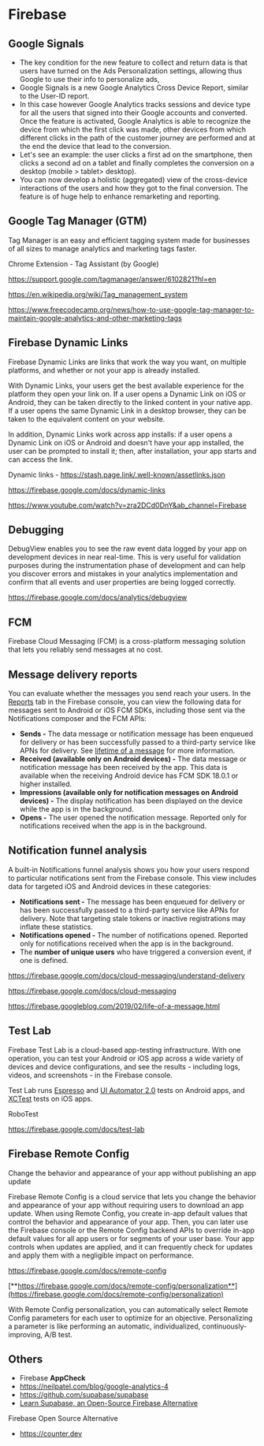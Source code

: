 # Firebase

## Google Signals

- The key condition for the new feature to collect and return data is that users have turned on the Ads Personalization settings, allowing thus Google to use their info to personalize ads,
- Google Signals is a new Google Analytics Cross Device Report, similar to the User-ID report.
- In this case however Google Analytics tracks sessions and device type for all the users that signed into their Google accounts and converted. Once the feature is activated, Google Analytics is able to recognize the device from which the first click was made, other devices from which different clicks in the path of the customer journey are performed and at the end the device that lead to the conversion.
- Let's see an example: the user clicks a first ad on the smartphone, then clicks a second ad on a tablet and finally completes the conversion on a desktop (mobile > tablet> desktop).
- You can now develop a holistic (aggregated) view of the cross-device interactions of the users and how they got to the final conversion. The feature is of huge help to enhance remarketing and reporting.

## Google Tag Manager (GTM)

Tag Manager is an easy and efficient tagging system made for businesses of all sizes to manage analytics and marketing tags faster.

Chrome Extension - Tag Assistant (by Google)

<https://support.google.com/tagmanager/answer/6102821?hl=en>

<https://en.wikipedia.org/wiki/Tag_management_system>

<https://www.freecodecamp.org/news/how-to-use-google-tag-manager-to-maintain-google-analytics-and-other-marketing-tags>

## Firebase Dynamic Links

Firebase Dynamic Links are links that work the way you want, on multiple platforms, and whether or not your app is already installed.

With Dynamic Links, your users get the best available experience for the platform they open your link on. If a user opens a Dynamic Link on iOS or Android, they can be taken directly to the linked content in your native app. If a user opens the same Dynamic Link in a desktop browser, they can be taken to the equivalent content on your website.

In addition, Dynamic Links work across app installs: if a user opens a Dynamic Link on iOS or Android and doesn't have your app installed, the user can be prompted to install it; then, after installation, your app starts and can access the link.

Dynamic links - <https://stash.page.link/.well-known/assetlinks.json>

<https://firebase.google.com/docs/dynamic-links>

<https://www.youtube.com/watch?v=zra2DCd0DnY&ab_channel=Firebase>

## Debugging

DebugView enables you to see the raw event data logged by your app on development devices in near real-time. This is very useful for validation purposes during the instrumentation phase of development and can help you discover errors and mistakes in your analytics implementation and confirm that all events and user properties are being logged correctly.

<https://firebase.google.com/docs/analytics/debugview>

## FCM

Firebase Cloud Messaging (FCM) is a cross-platform messaging solution that lets you reliably send messages at no cost.

## Message delivery reports

You can evaluate whether the messages you send reach your users. In the [Reports](https://console.firebase.google.com/project/_/notification/reporting?authuser=1) tab in the Firebase console, you can view the following data for messages sent to Android or iOS FCM SDKs, including those sent via the Notifications composer and the FCM APIs:

- **Sends -** The data message or notification message has been enqueued for delivery or has been successfully passed to a third-party service like APNs for delivery. See [lifetime of a message](https://firebase.google.com/docs/cloud-messaging/concept-options?authuser=1#lifetime) for more information.
- **Received (available only on Android devices) -** The data message or notification message has been received by the app. This data is available when the receiving Android device has FCM SDK 18.0.1 or higher installed.
- **Impressions (available only for notification messages on Android devices) -** The display notification has been displayed on the device while the app is in the background.
- **Opens -** The user opened the notification message. Reported only for notifications received when the app is in the background.

## Notification funnel analysis

A built-in Notifications funnel analysis shows you how your users respond to particular notifications sent from the Firebase console. This view includes data for targeted iOS and Android devices in these categories:

- **Notifications sent -** The message has been enqueued for delivery or has been successfully passed to a third-party service like APNs for delivery. Note that targeting stale tokens or inactive registrations may inflate these statistics.
- **Notifications opened -** The number of notifications opened. Reported only for notifications received when the app is in the background.
- The **number of unique users** who have triggered a conversion event, if one is defined.

<https://firebase.google.com/docs/cloud-messaging/understand-delivery>

<https://firebase.google.com/docs/cloud-messaging>

<https://firebase.googleblog.com/2019/02/life-of-a-message.html>

## Test Lab

Firebase Test Lab is a cloud-based app-testing infrastructure. With one operation, you can test your Android or iOS app across a wide variety of devices and device configurations, and see the results - including logs, videos, and screenshots - in the Firebase console.

Test Lab runs [Espresso](https://developer.android.com/training/testing/ui-testing/espresso-testing.html) and [UI Automator 2.0](http://developer.android.com/tools/testing-support-library/index.html#UIAutomator) tests on Android apps, and [XCTest](https://developer.apple.com/documentation/xctest) tests on iOS apps.

RoboTest

<https://firebase.google.com/docs/test-lab>

## Firebase Remote Config

Change the behavior and appearance of your app without publishing an app update

Firebase Remote Config is a cloud service that lets you change the behavior and appearance of your app without requiring users to download an app update. When using Remote Config, you create in-app default values that control the behavior and appearance of your app. Then, you can later use the Firebase console or the Remote Config backend APIs to override in-app default values for all app users or for segments of your user base. Your app controls when updates are applied, and it can frequently check for updates and apply them with a negligible impact on performance.

<https://firebase.google.com/docs/remote-config>

[**https://firebase.google.com/docs/remote-config/personalization**](https://firebase.google.com/docs/remote-config/personalization)

With Remote Config personalization, you can automatically select Remote Config parameters for each user to optimize for an objective. Personalizing a parameter is like performing an automatic, individualized, continuously-improving, A/B test.

## Others

- Firebase **AppCheck**
- <https://neilpatel.com/blog/google-analytics-4>
- <https://github.com/supabase/supabase>
- [Learn Supabase, an Open-Source Firebase Alternative](https://www.freecodecamp.org/news/learn-supabase-open-source-firebase-alternative/)

Firebase Open Source Alternative

- <https://counter.dev>
